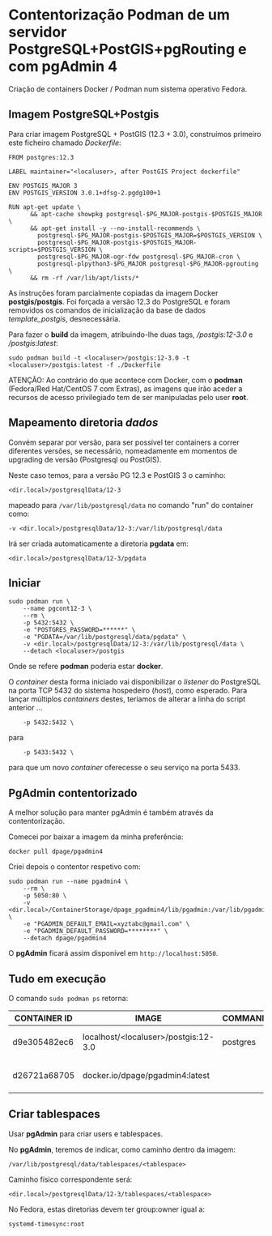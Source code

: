 # Contentorização Podman de um servidor PostgreSQL+PostGIS+pgRouting e com pgAdmin 4

Criação de containers Docker / Podman num sistema operativo Fedora.

## Imagem PostgreSQL+Postgis

Para criar imagem PostgreSQL + PostGIS (12.3 + 3.0),  construímos primeiro este ficheiro chamado *Dockerfile*:

```
FROM postgres:12.3

LABEL maintainer="<localuser>, after PostGIS Project dockerfile"

ENV POSTGIS_MAJOR 3
ENV POSTGIS_VERSION 3.0.1+dfsg-2.pgdg100+1

RUN apt-get update \
      && apt-cache showpkg postgresql-$PG_MAJOR-postgis-$POSTGIS_MAJOR \
      && apt-get install -y --no-install-recommends \
        postgresql-$PG_MAJOR-postgis-$POSTGIS_MAJOR=$POSTGIS_VERSION \
        postgresql-$PG_MAJOR-postgis-$POSTGIS_MAJOR-scripts=$POSTGIS_VERSION \
        postgresql-$PG_MAJOR-ogr-fdw postgresql-$PG_MAJOR-cron \
        postgresql-plpython3-$PG_MAJOR postgresql-$PG_MAJOR-pgrouting \
      && rm -rf /var/lib/apt/lists/*
```

As instruções foram parcialmente copiadas da imagem Docker **postgis/postgis**. Foi forçada a versão 12.3 do PostgreSQL e foram removidos os comandos de inicialização da base de dados *template_postgis*, desnecessária.

Para fazer o **build** da imagem, atribuindo-lhe duas tags, *<localuser>/postgis:12-3.0* e *<localuser>/postgis:latest*:

```
sudo podman build -t <localuser>/postgis:12-3.0 -t <localuser>/postgis:latest -f ./Dockerfile
```

ATENÇÃO: Ao contrário do que acontece com Docker, com o **podman** (Fedora/Red Hat/CentOS 7 com Extras), as imagens que irão aceder a recursos de acesso privilegiado tem de ser manipuladas pelo user **root**.


## Mapeamento diretoria *dados*

Convém separar por versão, para ser possível ter containers a correr diferentes versões, se necessário, nomeadamente em momentos de upgrading de versão (Postgresql ou PostGIS).

Neste caso temos, para a versão PG 12.3 e PostGIS 3 o caminho:

    <dir.local>/postgresqlData/12-3

mapeado para ```/var/lib/postgresql/data``` no comando "run" do container como:

    -v <dir.local>/postgresqlData/12-3:/var/lib/postgresql/data

Irá ser criada automaticamente a diretoria **pgdata** em:

    <dir.local>/postgresqlData/12-3/pgdata

## Iniciar

```
sudo podman run \
    --name pgcont12-3 \
    --rm \
    -p 5432:5432 \
    -e "POSTGRES_PASSWORD=******" \
    -e "PGDATA=/var/lib/postgresql/data/pgdata" \
    -v <dir.local>/postgresqlData/12-3:/var/lib/postgresql/data \
    --detach <localuser>/postgis
```  

Onde se refere **podman** poderia estar **docker**. 

O *container* desta forma iniciado vai disponibilizar o *listener* do PostgreSQL na porta TCP 5432 do sistema hospedeiro (*host*), como esperado. 
Para lançar múltiplos *containers* destes, teríamos de alterar a linha do script anterior ...

```
    -p 5432:5432 \
```  

para


```
    -p 5433:5432 \
```   

para que um novo *container* oferecesse o seu serviço na porta 5433.


## PgAdmin contentorizado

A melhor solução para manter pgAdmin é também através da contentorização.

Comecei por baixar a imagem da minha preferência:

    docker pull dpage/pgadmin4

Criei depois o contentor respetivo com:
```
sudo podman run --name pgadmin4 \
	--rm \
	-p 5050:80 \
	-v <dir.local>/ContainerStorage/dpage_pgadmin4/lib/pgadmin:/var/lib/pgadmin \
	-e "PGADMIN_DEFAULT_EMAIL=xyztabc@gmail.com" \
	-e "PGADMIN_DEFAULT_PASSWORD=********" \
	--detach dpage/pgadmin4
```

O **pgAdmin** ficará assim disponível em ```http://localhost:5050```.

## Tudo em execução

O comando ```sudo podman ps``` retorna:

| CONTAINER ID | IMAGE                             | COMMAND     | CREATED        | STATUS               | PORTS                  | NAMES      |
| ------------ | --------------------------------- | ----------- | -------------- | -------------------- | ---------------------- | ---------- |
| d9e305482ec6 | localhost/&lt;localuser&gt;/postgis:12-3.0 | postgres    | 51 minutes ago | Up 51 minutes ago    | 0.0.0.0:5432->5432/tcp | pgcont12-3 |
| d26721a68705 | docker.io/dpage/pgadmin4:latest |  | 5 hours ago | Up 5 hours ago | 0.0.0.0:5050->80/tcp | pgadmin4 |


## Criar tablespaces

Usar **pgAdmin** para criar users e tablespaces.

No **pgAdmin**, teremos de indicar, como caminho dentro da imagem:

    /var/lib/postgresql/data/tablespaces/<tablespace>

Caminho físico correspondente será:

    <dir.local>/postgresqlData/12-3/tablespaces/<tablespace>

No Fedora, estas diretorias devem ter group:owner igual a:

    systemd-timesync:root
